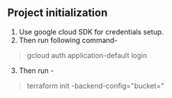 ## Project initialization
1. Use google cloud SDK for credentials setup.
2. Then run following command-
> gcloud auth application-default login
3. Then run -
> terraform init -backend-config="bucket=<tfstate-bucket-name>"
